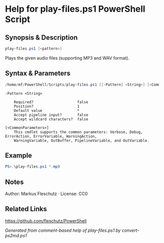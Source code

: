 # Help for play-files.ps1 PowerShell Script

## Synopsis & Description
```powershell
play-files.ps1 [<pattern>]
```

Plays the given audio files (supporting MP3 and WAV format).

## Syntax & Parameters
```powershell
/home/mf/PowerShell/Scripts/play-files.ps1 [[-Pattern] <String>] [<CommonParameters>]
```

```
-Pattern <String>
    
    Required?                    false
    Position?                    1
    Default value                *
    Accept pipeline input?       false
    Accept wildcard characters?  false
```

```
[<CommonParameters>]
    This cmdlet supports the common parameters: Verbose, Debug, ErrorAction, ErrorVariable, WarningAction, 
    WarningVariable, OutBuffer, PipelineVariable, and OutVariable.
```

## Example
```powershell
PS>.\play-files.ps1 *.mp3
```


## Notes
Author: Markus Fleschutz · License: CC0

## Related Links
https://github.com/fleschutz/PowerShell

*Generated from comment-based help of play-files.ps1 by convert-ps2md.ps1*
